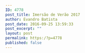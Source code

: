 ```yaml
---
ID: 4778
post_title: Imersão de Verão 2017
author: Evandro Batista
post_date: 2016-09-25 13:59:33
post_excerpt: ""
layout: post
permalink: https:/?p=4778
published: false
---
```

&nbsp;

&nbsp;